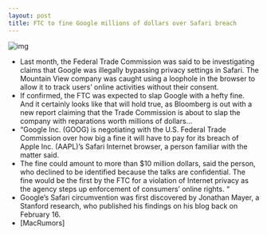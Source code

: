 ```yaml
---
layout: post
title: FTC to fine Google millions of dollars over Safari breach
---
```

![img](http://media.idownloadblog.com/wp-content/uploads/2012/03/google-search-iphone.jpg)
* Last month, the Federal Trade Commission was said to be investigating claims that Google was illegally bypassing privacy settings in Safari. The Mountain View company was caught using a loophole in the browser to allow it to track users’ online activities without their consent.
* If confirmed, the FTC was expected to slap Google with a hefty fine. And it certainly looks like that will hold true, as Bloomberg is out with a new report claiming that the Trade Commission is about to slap the company with reparations worth millions of dollars…
* “Google Inc. (GOOG) is negotiating with the U.S. Federal Trade Commission over how big a fine it will have to pay for its breach of Apple Inc. (AAPL)’s Safari Internet browser, a person familiar with the matter said.
* The fine could amount to more than $10 million dollars, said the person, who declined to be identified because the talks are confidential. The fine would be the first by the FTC for a violation of Internet privacy as the agency steps up enforcement of consumers’ online rights. “
* Google’s Safari circumvention was first discovered by Jonathan Mayer, a Stanford research, who published his findings on his blog back on February 16.
* [MacRumors]

